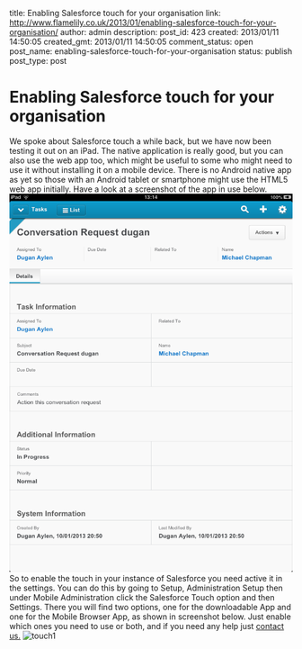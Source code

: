 title: Enabling Salesforce touch for your organisation
link: http://www.flamelily.co.uk/2013/01/enabling-salesforce-touch-for-your-organisation/
author: admin
description: 
post_id: 423
created: 2013/01/11 14:50:05
created_gmt: 2013/01/11 14:50:05
comment_status: open
post_name: enabling-salesforce-touch-for-your-organisation
status: publish
post_type: post

# Enabling Salesforce touch for your organisation

We spoke about Salesforce touch a while back, but we have now been testing it out on an iPad. The native application is really good, but you can also use the web app too, which might be useful to some who might need to use it without installing it on a mobile device. There is no Android native app as yet so those with an Android tablet or smartphone might use the HTML5 web app initially. Have a look at a screenshot of the app in use below.![touch2](/wp-content/uploads/2013/01/touch2.png) So to enable the touch in your instance of Salesforce you need active it in the settings. You can do this by going to Setup, Administration Setup then under Mobile Administration click the Salesforce Touch option and then Settings. There you will find two options, one for the downloadable App and one for the Mobile Browser App, as shown in screenshot below. Just enable which ones you need to use or both, and if you need any help just [contact us.](http://www.flamelily.co.uk/contact-us/) ![touch1](http://www.flamelily.co.uk/wp-content/uploads/2013/01/touch1.png)